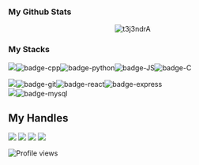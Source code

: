 ### My Github Stats
<p align="center"> <img src="https://github-readme-stats.vercel.app/api?username=t3j3ndrA&show_icons=true&count_private=true&theme=dark" alt="t3j3ndrA" />

### My Stacks
<img src="https://img.shields.io/badge/Languages-151515?style=for-the-badge&logo=plex&logoColor=FFFFFF">![badge-cpp](https://img.shields.io/badge/c%2B%2B-151515?style=for-the-badge&logo=c%2B%2B&logoColor=79740e&labelColor=151515)![badge-python](https://img.shields.io/badge/python-151515?style=for-the-badge&logo=python&logoColor=79740e&labelColor=151515)![badge-JS](https://img.shields.io/badge/Javascript-151515?style=for-the-badge&logo=javascript&logoColor=79740e&labelColor=151515)![badge-C](https://img.shields.io/badge/c-151515?style=for-the-badge&logo=c&logoColor=79740e&labelColor=151515)
 <br/>

 <img src="https://img.shields.io/badge/Frameworks-151515?style=for-the-badge&logo=IPFS&logoColor=FFFFFF">![badge-git](https://img.shields.io/badge/git-151515?style=for-the-badge&logo=git&logoColor=79740e&labelColor=151515)![badge-react](https://img.shields.io/badge/react%20JS-151515?style=for-the-badge&logo=react&logoColor=79740e&labelColor=151515)![badge-express](https://img.shields.io/badge/Express%20JS-151515?style=for-the-badge&logo=express&logoColor=79740e&labelColor=151515) <br/>
<img src="https://img.shields.io/badge/Database-151515?style=for-the-badge&logo=Redis&logoColor=FFFFFF">![badge-mysql](https://img.shields.io/badge/mongodb-151515?style=for-the-badge&logo=mongodb&logoColor=79740e&labelColor=151515)

## My Handles
 [<img src="https://img.shields.io/badge/TEJENDRA%20DHANANI-151515?style=for-the-badge&logo=linkedin&logoColor=white">](https://www.linkedin.com/in/dhanani-tejendra-b87351210/)
 [<img src="https://img.shields.io/badge/t3j3ndrA-151515?style=for-the-badge&logo=SVG&logoColor=79740e">](https://profile-summary-for-github.com/user/t3j3ndrA) 
 [<img src="https://img.shields.io/badge/t3j3ndrA-151515?style=for-the-badge&logo=codeforces&logoColor=red">](https://codeforces.com/profile/t3j) 
 [<img src="https://img.shields.io/badge/t3j3ndrA-151515?style=for-the-badge&logo=codechef&logoColor=ffffff">](https://www.codechef.com/users/t3j3ndra) 

![Profile views](https://gpvc.arturio.dev/t3j3ndrA)
